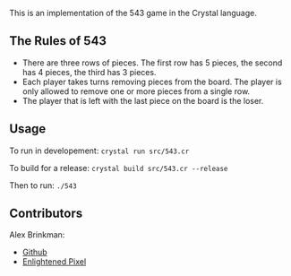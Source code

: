 This is an implementation of the 543 game in the Crystal language.

## The Rules of 543
* There are three rows of pieces. The first row has 5 pieces, the second has 4 pieces, the third has 3 pieces.
* Each player takes turns removing pieces from the board. The player is only allowed to remove one or more pieces from a single row.
* The player that is left with the last piece on the board is the loser.

## Usage

To run in developement:
`crystal run src/543.cr`

To build for a release:
`crystal build src/543.cr --release`

Then to run:
`./543`

## Contributors

Alex Brinkman:
- [Github](https://github.com/alexbrinkman)
- [Enlightened Pixel](https://www.enlightenedpixel.com)
